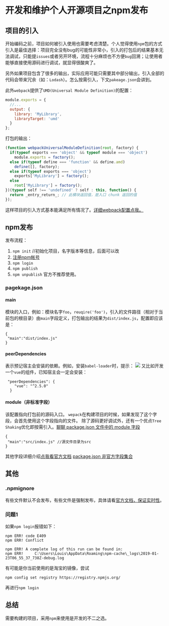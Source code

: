 # 开发和维护个人开源项目之npm发布

## 项目的引入
开始编码之前，项目如何被引入使用也需要考虑清楚。个人觉得使用`npm`包的方式引入是最佳选择：项目完全没有bug的可能性非常小，引入的打包后的结果基本无法调试，只能提`issues`或者另开环境，流程十分麻烦也不方便`bug`回溯；让使用者能够直接使用源码进行调试，就显得很酸爽了。

另外如果项目包含了很多的输出，实际应用可能只需要其中部分输出，引入全部的代码会带来冗余（如：`Lodash`）。怎么按需引入，下文`pakeage.json`会讲到。

此外`webpack`提供了`UMD(Universal Module Definition)`的配置：
```javascript
module.exports = {
  //...
  output: {
    library: 'MyLibrary',
    libraryTarget: 'umd'
  }
};
```
打包的输出：
```javascript
(function webpackUniversalModuleDefinition(root, factory) {
  if(typeof exports === 'object' && typeof module === 'object')
    module.exports = factory();
  else if(typeof define === 'function' && define.amd)
    define([], factory);
  else if(typeof exports === 'object')
    exports['MyLibrary'] = factory();
  else
    root['MyLibrary'] = factory();
})(typeof self !== 'undefined' ? self : this, function() {
  return _entry_return_; // 此模块返回值，是入口 chunk 返回的值
});
```
这样项目的引入方式基本能满足所有情况了。[详细webpack配置点我。](https://webpack.docschina.org/configuration/output/#output-library)

## npm发布

发布流程：
1. `npm init` //初始化项目，名字版本等信息，后面可以改
2. [注册npm帐号](https://www.npmjs.com/)
3. `npm login`
4. `npm publish`
5. `npm unpublish` 官方不推荐使用。

### pagekage.json

#### main
模块的入口，例如：模块名字`foo`，`reuqire('foo')`，引入的文件路径（相对于当前包的根目录）由`main`字段定义，打包输出的结果为`dist/index.js`，配置即应该是：
```
{
 "main":"dist/index.js"
}
```

#### peerDependencies
表示预记宿主会安装的依赖。例如，安装`babel-loader`时，提示：
![](http://ww1.sinaimg.cn/large/e3ba9e6dgy1fzgilhvtxvj20qt02d0sr.jpg) 
又比如开发一个`vue`的组件，已知宿主会一定会安装：
```
 "peerDependencies": {
    "vue": "^2.5.0"
  }
```
#### module（非标准字段）
该配置指向打包前的源码入口。
`wepack`在构建项目的时候，如果发现了这个字段，会首先使用这个字段指向的文件。
除了源码更好调试外，还有一个优点`Tree Shaking`优化即按需引入。[聊聊 package.json 文件中的 module 字段](https://loveky.github.io/2018/02/26/tree-shaking-and-pkg.module/)

```
{
 "main":"src/index.js" //源文件目录为src
}
```

其他字段详细介绍[点我看官方文档](https://docs.npmjs.com/files/package.json)
[package.json 非官方字段集合](https://segmentfault.com/a/1190000016365409)

## 其他

### .npmignore
有些文件默认不会发布，有些文件是强制发布，具体请看[官方文档，保证实时性](https://docs.npmjs.com/misc/developers)。

### 问题1

如果`npm login`报错如下：
```
npm ERR! code E409
npm ERR! Conflict

npm ERR! A complete log of this run can be found in:
npm ERR!     C:\Users\Louis\AppData\Roaming\npm-cache\_logs\2019-01-23T06_55_37_738Z-debug.log
```
有可能是你当前使用的是淘宝的镜像，尝试
```
npm config set registry https://registry.npmjs.org/
```
再进行`npm login`


## 总结
需要构建的项目，采用`npm`来使用是开发的不二之选。
